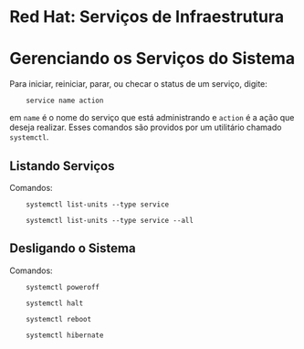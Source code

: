 Red Hat: Serviços de Infraestrutura
===================================


# Gerenciando os Serviços do Sistema

Para iniciar, reiniciar, parar, ou checar o status de um serviço, digite:

        service name action

em `name` é o nome do serviço que está administrando e `action` é a ação que deseja realizar. Esses comandos são providos por um utilitário chamado `systemctl`.

## Listando Serviços

Comandos:

        systemctl list-units --type service

        systemctl list-units --type service --all


## Desligando o Sistema

Comandos:

        systemctl poweroff
        
        systemctl halt
        
        systemctl reboot
        
        systemctl hibernate



